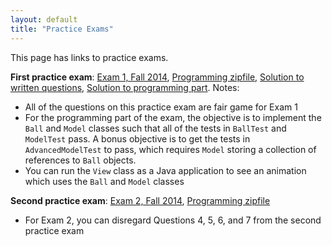 ```yaml
---
layout: default
title: "Practice Exams"
---
```


This page has links to practice exams.

**First practice exam**: [Exam 1, Fall 2014](cs201-fall2014-exam1.pdf), [Programming zipfile](CS201_Exam01.zip), [Solution to written questions](cs201-fall2014-exam1-solution.pdf), [Solution to programming part](CS201_Exam01_Solution.zip).  Notes:

* All of the questions on this practice exam are fair game for Exam 1
* For the programming part of the exam, the objective is to implement the `Ball` and `Model` classes such that all of the tests in `BallTest` and `ModelTest` pass.  A bonus objective is to get the tests in `AdvancedModelTest` to pass, which requires `Model` storing a collection of references to `Ball` objects.
* You can run the `View` class as a Java application to see an animation which uses the `Ball` and `Model` classes

**Second practice exam**: [Exam 2, Fall 2014](cs201-fall2014-exam2.pdf), [Programming zipfile](CS201_Exam02.zip)

* For Exam 2, you can disregard Questions 4, 5, 6, and 7 from the second practice exam
